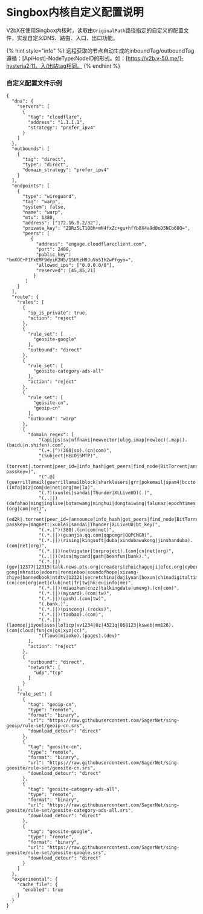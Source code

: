 # Singbox内核自定义配置说明

V2bX在使用Singbox内核时，读取由`OriginalPath`路径指定的自定义的配置文件，实现自定义DNS、路由、入口、出口功能。

{% hint style="info" %}
远程获取的节点自动生成的inboundTag/outboundTag遵循：[ApiHost]-NodeType:NodeID的形式。如：[https://v2b.v-50.me/]-hysteria2:11。入/出站tag相同。
{% endhint %}

### 自定义配置文件示例

<pre class="language-json"><code class="lang-json">{
  "dns": {
    "servers": [
      {
        "tag": "cloudflare",
        "address": "1.1.1.1",
        "strategy": "prefer_ipv4"
      }
    ]
  },
  "outbounds": [
    {
      "tag": "direct",
      "type": "direct",
      "domain_strategy": "prefer_ipv4"
    }
  ],
  "endpoints": [
    {
      "type": "wireguard",
      "tag": "warp",
      "system": false,
      "name": "warp",
      "mtu": 1380,
      "address": ["172.16.0.2/32"],
      "private_key": "2DRzSLT1OBh+mN4fxZc+gu+hfYb8X4a9d0oD5NCb60Q=",
      "peers": [
         {
           "address": "engage.cloudflareclient.com",
           "port": 2408,
           "public_key": "bmXOC+F1FxEMF9dyiK2H5/1SUtzH0JuVo51h2wPfgyo=",
           "allowed_ips": ["0.0.0.0/0"],
           "reserved": [45,85,21]
          }
       ]
    }
  ],
  "route": {
    "rules": [
      {
        "ip_is_private": true,
        "action": "reject"
      },
      {
        "rule_set": [
          "geosite-google"
        ],
        "outbound": "direct"
      },
      {
        "rule_set": [
          "geosite-category-ads-all"
        ],
        "action": "reject"
      },
      {
        "rule_set": [
          "geosite-cn",
          "geoip-cn"
        ],
        "outbound": "warp"
      },
      {
        "domain_regex": [
            "(api|ps|sv|offnavi|newvector|ulog.imap|newloc)(.map|).(baidu|n.shifen).com",
            "(.+.|^)(360|so).(cn|com)",
            "(Subject|HELO|SMTP)",
            "(torrent|.torrent|peer_id=|info_hash|get_peers|find_node|BitTorrent|announce_peer|announce.php?passkey=)",
            "(^.@)(guerrillamail|guerrillamailblock|sharklasers|grr|pokemail|spam4|bccto|chacuo|027168).(info|biz|com|de|net|org|me|la)",
            "(.?)(xunlei|sandai|Thunder|XLLiveUD)(.)",
            "(..||)(dafahao|mingjinglive|botanwang|minghui|dongtaiwang|falunaz|epochtimes|ntdtv|falundafa|falungong|wujieliulan|zhengjian).(org|com|net)",
            "(ed2k|.torrent|peer_id=|announce|info_hash|get_peers|find_node|BitTorrent|announce_peer|announce.php?passkey=|magnet:|xunlei|sandai|Thunder|XLLiveUD|bt_key)",
            "(.+.|^)(360).(cn|com|net)",
            "(.*.||)(guanjia.qq.com|qqpcmgr|QQPCMGR)",
            "(.*.||)(rising|kingsoft|duba|xindubawukong|jinshanduba).(com|net|org)",
            "(.*.||)(netvigator|torproject).(com|cn|net|org)",
            "(..||)(visa|mycard|gash|beanfun|bank).",
            "(.*.||)(gov|12377|12315|talk.news.pts.org|creaders|zhuichaguoji|efcc.org|cyberpolice|aboluowang|tuidang|epochtimes|zhengjian|110.qq|mingjingnews|inmediahk|xinsheng|breakgfw|chengmingmag|jinpianwang|qi-gong|mhradio|edoors|renminbao|soundofhope|xizang-zhiye|bannedbook|ntdtv|12321|secretchina|dajiyuan|boxun|chinadigitaltimes|dwnews|huaglad|oneplusnews|epochweekly|cn.rfi).(cn|com|org|net|club|net|fr|tw|hk|eu|info|me)",
            "(.*.||)(miaozhen|cnzz|talkingdata|umeng).(cn|com)",
            "(.*.||)(mycard).(com|tw)",
            "(.*.||)(gash).(com|tw)",
            "(.bank.)",
            "(.*.||)(pincong).(rocks)",
            "(.*.||)(taobao).(com)",
            "(.*.||)(laomoe|jiyou|ssss|lolicp|vv1234|0z|4321q|868123|ksweb|mm126).(com|cloud|fun|cn|gs|xyz|cc)",
            "(flows|miaoko).(pages).(dev)"
        ],
        "action": "reject"
      },
      {
        "outbound": "direct",
        "network": [
          "udp","tcp"
        ]
      }
    ],
    "rule_set": [
      {
        "tag": "geoip-cn",
        "type": "remote",
        "format": "binary",
        "url": "https://raw.githubusercontent.com/SagerNet/sing-geoip/rule-set/geoip-cn.srs",
        "download_detour": "direct"
      },
      {
        "tag": "geosite-cn",
        "type": "remote",
        "format": "binary",
        "url": "https://raw.githubusercontent.com/SagerNet/sing-geosite/rule-set/geosite-cn.srs",
        "download_detour": "direct"
      },
      {
        "tag": "geosite-category-ads-all",
        "type": "remote",
        "format": "binary",
        "url": "https://raw.githubusercontent.com/SagerNet/sing-geosite/rule-set/geosite-category-ads-all.srs",
        "download_detour": "direct"
      },
      {
        "tag": "geosite-google",
        "type": "remote",
        "format": "binary",
        "url": "https://raw.githubusercontent.com/SagerNet/sing-geosite/rule-set/geosite-google.srs",
        "download_detour": "direct"
      }
    ]
  },
  "experimental": {
    "cache_file": {
      "enabled": true
    }
  }
}
</code></pre>
